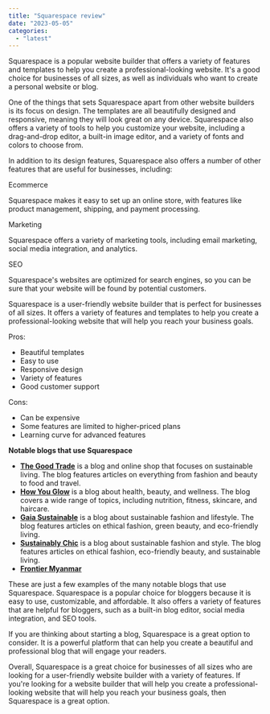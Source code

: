 ```yaml
---
title: "Squarespace review"
date: "2023-05-05"
categories: 
  - "latest"
---
```


Squarespace is a popular website builder that offers a variety of features and templates to help you create a professional-looking website. It's a good choice for businesses of all sizes, as well as individuals who want to create a personal website or blog.

One of the things that sets Squarespace apart from other website builders is its focus on design. The templates are all beautifully designed and responsive, meaning they will look great on any device. Squarespace also offers a variety of tools to help you customize your website, including a drag-and-drop editor, a built-in image editor, and a variety of fonts and colors to choose from.

In addition to its design features, Squarespace also offers a number of other features that are useful for businesses, including:

Ecommerce

Squarespace makes it easy to set up an online store, with features like product management, shipping, and payment processing.

Marketing

Squarespace offers a variety of marketing tools, including email marketing, social media integration, and analytics.

SEO

Squarespace's websites are optimized for search engines, so you can be sure that your website will be found by potential customers.

Squarespace is a user-friendly website builder that is perfect for businesses of all sizes. It offers a variety of features and templates to help you create a professional-looking website that will help you reach your business goals.

Pros:

- Beautiful templates
- Easy to use
- Responsive design
- Variety of features
- Good customer support

Cons:

- Can be expensive
- Some features are limited to higher-priced plans
- Learning curve for advanced features

**Notable blogs that use Squarespace**

- [**The Good Trade**](https://www.thegoodtrade.com/) is a blog and online shop that focuses on sustainable living. The blog features articles on everything from fashion and beauty to food and travel.
- [**How You Glow**](https://www.howyouglow.com/) is a blog about health, beauty, and wellness. The blog covers a wide range of topics, including nutrition, fitness, skincare, and haircare.
- [**Gaia Sustainable**](https://gaia.org/) is a blog about sustainable fashion and lifestyle. The blog features articles on ethical fashion, green beauty, and eco-friendly living.
- [**Sustainably Chic**](https://www.sustainably-chic.com/) is a blog about sustainable fashion and style. The blog features articles on ethical fashion, eco-friendly beauty, and sustainable living.
- [**Frontier Myanmar**](https://www.frontiermyanmar.net/en/)

These are just a few examples of the many notable blogs that use Squarespace. Squarespace is a popular choice for bloggers because it is easy to use, customizable, and affordable. It also offers a variety of features that are helpful for bloggers, such as a built-in blog editor, social media integration, and SEO tools.

If you are thinking about starting a blog, Squarespace is a great option to consider. It is a powerful platform that can help you create a beautiful and professional blog that will engage your readers.

Overall, Squarespace is a great choice for businesses of all sizes who are looking for a user-friendly website builder with a variety of features. If you're looking for a website builder that will help you create a professional-looking website that will help you reach your business goals, then Squarespace is a great option.
